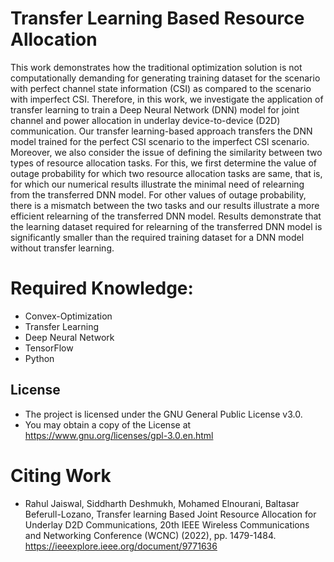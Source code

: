 # **Transfer Learning Based Resource Allocation**
This work demonstrates how the traditional optimization solution is not computationally demanding for generating training dataset for the scenario with perfect channel state information (CSI) as compared to the scenario with imperfect CSI. Therefore, in this work, we investigate the application of transfer learning to train a Deep Neural Network (DNN) model for joint channel and power allocation in underlay device-to-device (D2D) communication. Our transfer learning-based approach transfers the
DNN model trained for the perfect CSI scenario to the imperfect CSI scenario. Moreover, we also consider the issue of defining the similarity between two types of resource allocation tasks. For this, we first determine the value of outage probability for which two resource allocation tasks are same, that is, for which our numerical results illustrate the minimal need of relearning from the transferred DNN model. For other values of outage probability, there is a mismatch between the two tasks and our results illustrate a more efficient relearning of the transferred DNN model. Results demonstrate that the learning dataset required for relearning of the
transferred DNN model is significantly smaller than the required training dataset for a DNN model without transfer learning.

# **Required Knowledge:**
* Convex-Optimization
* Transfer Learning
* Deep Neural Network
* TensorFlow
* Python

## **License**
* The project is licensed under the GNU General Public License v3.0.
* You may obtain a copy of the License at https://www.gnu.org/licenses/gpl-3.0.en.html

# **Citing Work**
* Rahul Jaiswal, Siddharth Deshmukh, Mohamed Elnourani, Baltasar Beferull-Lozano, Transfer learning Based Joint Resource Allocation for Underlay D2D Communications,
20th IEEE Wireless Communications and Networking Conference (WCNC) (2022), pp. 1479-1484. https://ieeexplore.ieee.org/document/9771636
